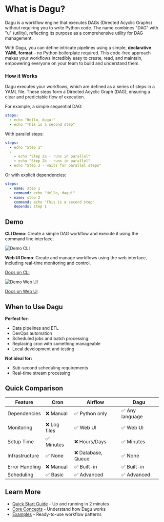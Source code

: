 # What is Dagu?

Dagu is a workflow engine that executes DAGs (Directed Acyclic Graphs) without requiring you to write Python code. The name combines "DAG" with "u" (utility), reflecting its purpose as a comprehensive utility for DAG management.

With Dagu, you can define intricate pipelines using a simple, **declarative YAML format** – no Python boilerplate required. This code-free approach makes your workflows incredibly easy to create, read, and maintain, empowering everyone on your team to build and understand them.

### How it Works
Dagu executes your workflows, which are defined as a series of steps in a YAML file. These steps form a Directed Acyclic Graph (DAG), ensuring a clear and predictable flow of execution.

For example, a simple sequential DAG:
```yaml
steps:
  - echo "Hello, dagu!"
  - echo "This is a second step"
```

With parallel steps:
```yaml
steps:
  - echo "Step 1"
  - 
    - echo "Step 2a - runs in parallel"
    - echo "Step 2b - runs in parallel"
  - echo "Step 3 - waits for parallel steps"
```

Or with explicit dependencies:
```yaml
steps:
  - name: step 1
    command: echo "Hello, dagu!"
  - name: step 2
    command: echo "This is a second step"
    depends: step 1
```

## Demo

**CLI Demo**: Create a simple DAG workflow and execute it using the command line interface.

![Demo CLI](/demo-cli.webp)

**Web UI Demo**: Create and manage workflows using the web interface, including real-time monitoring and control.

[Docs on CLI](/overview/cli)

![Demo Web UI](/demo-web-ui.webp)

[Docs on Web UI](/overview/web-ui)

## When to Use Dagu

**Perfect for:**
- Data pipelines and ETL
- DevOps automation
- Scheduled jobs and batch processing
- Replacing cron with something manageable
- Local development and testing

**Not ideal for:**
- Sub-second scheduling requirements
- Real-time stream processing

## Quick Comparison

| Feature | Cron | Airflow | Dagu |
|---------|------|---------|------|
| Dependencies | ❌ Manual | ✅ Python only | ✅ Any language |
| Monitoring | ❌ Log files | ✅ Web UI | ✅ Web UI |
| Setup Time | ✅ Minutes | ❌ Hours/Days | ✅ Minutes |
| Infrastructure | ✅ None | ❌ Database, Queue | ✅ None |
| Error Handling | ❌ Manual | ✅ Built-in | ✅ Built-in |
| Scheduling | ✅ Basic | ✅ Advanced | ✅ Advanced |

## Learn More

- [Quick Start Guide](/getting-started/quickstart) - Up and running in 2 minutes
- [Core Concepts](/getting-started/concepts) - Understand how Dagu works
- [Examples](/writing-workflows/examples) - Ready-to-use workflow patterns
